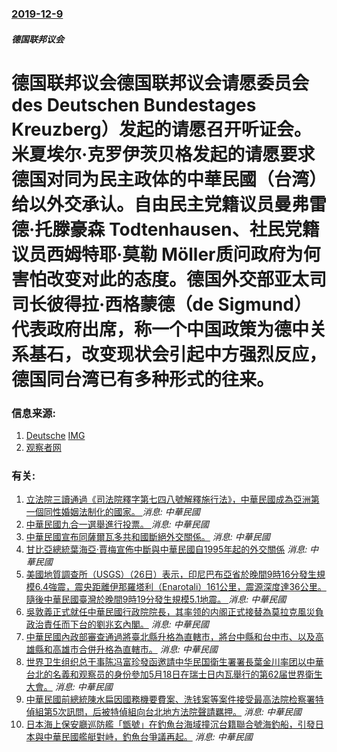 ### [2019-12-9](/news/2019/12/9/index.md)

##### 德国联邦议会
#  德国联邦议会德国联邦议会请愿委员会 des Deutschen Bundestages Kreuzberg）发起的请愿召开听证会。米夏埃尔·克罗伊茨贝格发起的请愿要求德国对同为民主政体的中華民國（台湾）给以外交承认。自由民主党籍议员曼弗雷德·托滕豪森 Todtenhausen、社民党籍议员西姆特耶·莫勒 Möller质问政府为何害怕改变对此的态度。德国外交部亚太司司长彼得拉·西格蒙德（de Sigmund）代表政府出席，称一个中国政策为德中关系基石，改变现状会引起中方强烈反应，德国同台湾已有多种形式的往来。 




### 信息来源:

1. [Deutsche](https://www.dw.com/zh/%E5%BE%B7%E5%9B%BD%E6%94%BF%E5%BA%9C%E4%B8%80%E4%B8%AA%E4%B8%AD%E5%9B%BD%E6%94%BF%E7%AD%96%E9%81%AD%E8%B4%A8%E7%96%91/a-51600642) [IMG](https://www.dw.com/image/51600018_304.jpg)
2. [观察者网](https://www.guancha.cn/internation/2019_12_11_528056.shtml)

### 有关:

1. [立法院三讀通過《司法院釋字第七四八號解釋施行法》，中華民國成為亞洲第一個同性婚姻法制化的國家。 ](/zh/news/2019/05/17/立法院三讀通過-司法院釋字第七四八號解釋施行法-中華民國成為亞洲第一個同性婚姻法制化的國家.md) _消息: 中華民國_
2. [中華民國九合一選舉進行投票。 ](/zh/news/2018/11/24/中華民國九合一選舉進行投票.md) _消息: 中華民國_
3. [中華民國宣布同薩爾瓦多共和國斷絕外交關係。](/zh/news/2018/08/21/中華民國宣布同薩爾瓦多共和國斷絕外交關係.md) _消息: 中華民國_
4. [ 甘比亞總統葉海亞·賈梅宣佈中斷與中華民國自1995年起的外交關係](/zh/news/2013/11/12/甘比亞總統葉海亞-賈梅宣佈中斷與中華民國自1995年起的外交關係.md) _消息: 中華民國_
5. [ 美國地質調查所（USGS）（26日）表示，印尼巴布亞省於晚間9時16分發生規模6.4強震，震央距離伊那羅塔利（Enarotali）161公里，震源深度達36公里。隨後中華民國臺灣於晚間9時19分發生規模5.1地震。 ](/zh/news/2011/06/26/美國地質調查所-USGS-26日-表示-印尼巴布亞省於晚間9時16分發生規模64強震-震央距離伊那羅塔利-Enar.md) _消息: 中華民國_
6. [吳敦義正式就任中華民國行政院院長，其率领的内阁正式接替為莫拉克風災負政治責任而下台的劉兆玄內閣。](/zh/news/2009/09/10/吳敦義正式就任中華民國行政院院長-其率领的内阁正式接替為莫拉克風災負政治責任而下台的劉兆玄內閣.md) _消息: 中華民國_
7. [ 中華民國內政部審查通過將臺北縣升格為直轄市，將台中縣和台中市、以及高雄縣和高雄市合併升格為直轄市。](/zh/news/2009/06/23/中華民國內政部審查通過將臺北縣升格為直轄市-將台中縣和台中市-以及高雄縣和高雄市合併升格為直轄市.md) _消息: 中華民國_
8. [世界卫生组织总干事陈冯富珍發函邀請中华民国衛生署署長葉金川率团以中華台北的名義和观察员的身份參加5月18日在瑞士日内瓦舉行的第62届世界衛生大會。](/zh/news/2009/04/28/世界卫生组织总干事陈冯富珍發函邀請中华民国衛生署署長葉金川率团以中華台北的名義和观察员的身份參加5月18日在瑞士日内瓦舉.md) _消息: 中華民國_
9. [中華民國前總統陳水扁因國務機要費案、洗钱案等案件接受最高法院检察署特偵組第5次訊問，后被特偵組向台北地方法院聲請羈押。](/zh/news/2008/11/11/中華民國前總統陳水扁因國務機要費案-洗钱案等案件接受最高法院检察署特偵組第5次訊問-后被特偵組向台北地方法院聲請羈押.md) _消息: 中華民國_
10. [日本海上保安廳巡防艦「甑號」在釣魚台海域撞沉台籍聯合號海釣船，引發日本與中華民國艦艇對峙，釣魚台爭議再起。](/zh/news/2008/06/10/日本海上保安廳巡防艦-甑號-在釣魚台海域撞沉台籍聯合號海釣船-引發日本與中華民國艦艇對峙-釣魚台爭議再起.md) _消息: 中華民國_
